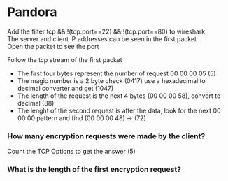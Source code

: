 # Pandora

Add the filter tcp && !(tcp.port==22) && !(tcp.port==80) to wireshark  
The server and client IP addresses can be seen in the first packet  
Open the packet to see the port  

Follow the tcp stream of the first packet
* The first four bytes represent the number of request 00 00 00 05 (5)
* The magic number is a 2 byte check (0417) use a hexadecimal to decimal converter and get (1047)
* The length of the request is the next 4 bytes (00 00 00 58), convert to decimal (88)
* The lenght of the second request is after the data, look for the next 00 00 00 pattern and find (00 00 00 48) -> (72)


### How many encryption requests were made by the client?
Count the TCP Options to get the answer (5)

### What is the length of the first encryption request?
